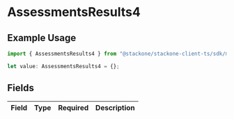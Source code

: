 # AssessmentsResults4

## Example Usage

```typescript
import { AssessmentsResults4 } from "@stackone/stackone-client-ts/sdk/models/shared";

let value: AssessmentsResults4 = {};
```

## Fields

| Field       | Type        | Required    | Description |
| ----------- | ----------- | ----------- | ----------- |
